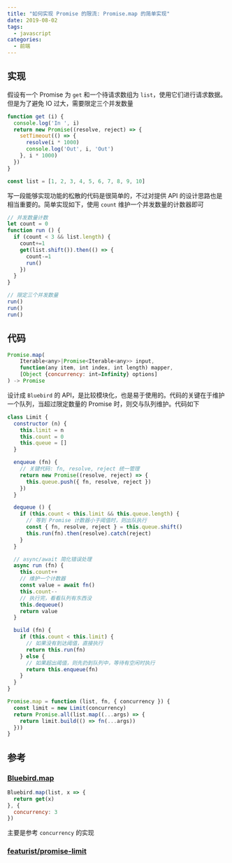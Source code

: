 ```yaml
---
title: "如何实现 Promise 的限流: Promise.map 的简单实现"
date: 2019-08-02
tags:
  - javascript
categories:
  - 前端
---
```


## 实现

假设有一个 Promise 为 `get` 和一个待请求数组为 `list`，使用它们进行请求数据。但是为了避免 IO 过大，需要限定三个并发数量

```javascript
function get (i) {
  console.log('In ', i)
  return new Promise((resolve, reject) => {
    setTimeout(() => {
      resolve(i * 1000) 
      console.log('Out', i, 'Out')
    }, i * 1000)
  })
}

const list = [1, 2, 3, 4, 5, 6, 7, 8, 9, 10]
```

<!--more-->

写一段能够实现功能的松散的代码是很简单的，不过对提供 API 的设计思路也是相当重要的。简单实现如下，使用 `count` 维护一个并发数量的计数器即可

```javascript
// 并发数量计数
let count = 0
function run () {
  if (count < 3 && list.length) {
    count+=1
    get(list.shift()).then(() => {
      count-=1 
      run()
    })
  }
}

// 限定三个并发数量
run()
run()
run()
```

## 代码

```javascript
Promise.map(
    Iterable<any>|Promise<Iterable<any>> input,
    function(any item, int index, int length) mapper,
    [Object {concurrency: int=Infinity} options]
) -> Promise
```

设计成 `Bluebird` 的 API，是比较模块化，也是易于使用的。代码的关键在于维护一个队列，当超过限定数量的 Promise 时，则交与队列维护。代码如下

```javascript
class Limit {
  constructor (n) {
    this.limit = n
    this.count = 0
    this.queue = []
  }

  enqueue (fn) {
    // 关键代码: fn, resolve, reject 统一管理
    return new Promise((resolve, reject) => {
      this.queue.push({ fn, resolve, reject })
    })
  }

  dequeue () {
    if (this.count < this.limit && this.queue.length) {
      // 等到 Promise 计数器小于阈值时，则出队执行
      const { fn, resolve, reject } = this.queue.shift()
      this.run(fn).then(resolve).catch(reject)
    }
  }

  // async/await 简化错误处理
  async run (fn) {
    this.count++
    // 维护一个计数器
    const value = await fn()
    this.count--
    // 执行完，看看队列有东西没
    this.dequeue()
    return value
  }

  build (fn) {
    if (this.count < this.limit) {
      // 如果没有到达阈值，直接执行
      return this.run(fn)
    } else {
      // 如果超出阈值，则先扔到队列中，等待有空闲时执行
      return this.enqueue(fn)
    }
  }
}

Promise.map = function (list, fn, { concurrency }) {
  const limit = new Limit(concurrency)
  return Promise.all(list.map((...args) => {
    return limit.build(() => fn(...args))
  }))
}
```

## 参考

### [Bluebird.map](http://bluebirdjs.com/docs/api/promise.map.html)

```javascript
Bluebird.map(list, x => {
  return get(x)
}, {
  concurrency: 3
})
```

主要是参考 `concurrency` 的实现

### [featurist/promise-limit](https://github.com/featurist/promise-limit)
